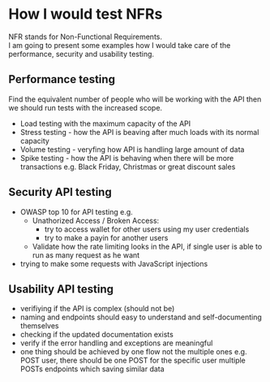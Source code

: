 # How I would test NFRs
NFR stands for Non-Functional Requirements. <br>
I am going to present some examples how I would take care of the performance, security and usability testing.

## Performance testing
Find the equivalent number of people who will be working with the API then we should run tests with the increased scope.
- Load testing with the maximum capacity of the API
- Stress testing - how the API is beaving after much loads with its normal capacity
- Volume testing - veryfing how API is handling large amount of data
- Spike testing - how the API is behaving when there will be more transactions e.g. Black Friday, Christmas or great discount sales

## Security API testing
- OWASP top 10 for API testing e.g.
	- Unathorized Access / Broken Access: 
		- try to access wallet for other users using my user credentials
		- try to make a payin for another users
	- Validate how the rate limiting looks in the API, if single user is able to run as many request as he want
- trying to make some requests with JavaScript injections

## Usability API testing
- verifiying if the API is complex (should not be)
- naming and endpoints should easy to understand and self-documenting themselves
- checking if the updated documentation exists
- verify if the error handling and exceptions are meaningful
- one thing should be achieved by one flow not the multiple ones e.g. POST user, there should be one POST for the specific user multiple POSTs endpoints which saving similar data